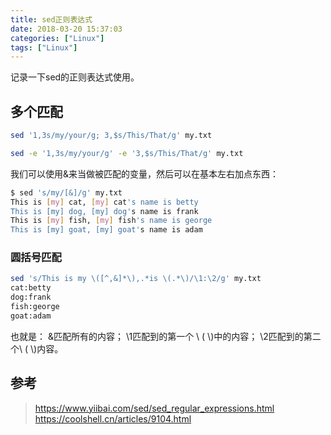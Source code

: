 ```yaml
---
title: sed正则表达式
date: 2018-03-20 15:37:03
categories: ["Linux"]
tags: ["Linux"]
---
```


记录一下sed的正则表达式使用。

<!-- more -->

## 多个匹配

```bash
sed '1,3s/my/your/g; 3,$s/This/That/g' my.txt

sed -e '1,3s/my/your/g' -e '3,$s/This/That/g' my.txt
```

我们可以使用&来当做被匹配的变量，然后可以在基本左右加点东西：

```bash
$ sed 's/my/[&]/g' my.txt
This is [my] cat, [my] cat's name is betty
This is [my] dog, [my] dog's name is frank
This is [my] fish, [my] fish's name is george
This is [my] goat, [my] goat's name is adam
```

### 圆括号匹配

```bash
sed 's/This is my \([^,&]*\),.*is \(.*\)/\1:\2/g' my.txt
cat:betty
dog:frank
fish:george
goat:adam
```

也就是：
&匹配所有的内容；
\1匹配到的第一个 \\ ( \\)中的内容；
\2匹配到的第二个\\ ( \\)内容。

## 参考

> https://www.yiibai.com/sed/sed_regular_expressions.html
> https://coolshell.cn/articles/9104.html